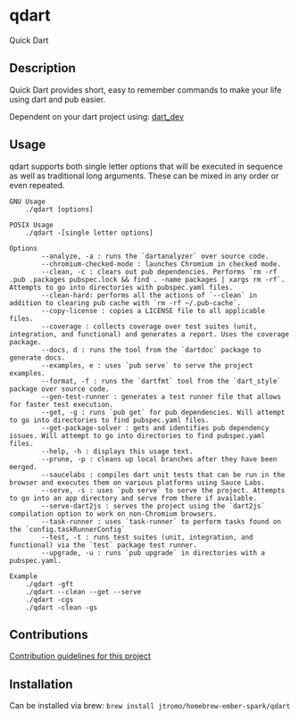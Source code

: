 # qdart

Quick Dart

## Description
Quick Dart provides short, easy to remember commands to make your life using dart and pub easier.

Dependent on your dart project using: [dart_dev](https://pub.dartlang.org/packages/dart_dev)

## Usage
qdart supports both single letter options that will be executed in sequence as well as traditional long arguments. These can be mixed in any order or even repeated.

```
GNU Usage
    ./qdart [options]

POSIX Usage
    ./qdart -[single letter options]

Options
        --analyze, -a : runs the `dartanalyzer` over source code.
        --chromium-checked-mode : launches Chromium in checked mode.
        --clean, -c : clears out pub dependencies. Performs `rm -rf .pub .packages pubspec.lock && find . -name packages | xargs rm -rf`. Attempts to go into directories with pubspec.yaml files.
        --clean-hard: performs all the actions of `--clean` in addition to clearing pub cache with `rm -rf ~/.pub-cache`.
        --copy-license : copies a LICENSE file to all applicable files.
        --coverage : collects coverage over test suites (unit, integration, and functional) and generates a report. Uses the coverage package.
        --docs, d : runs the tool from the `dartdoc` package to generate docs.
        --examples, e : uses `pub serve` to serve the project examples.
        --format, -f : runs the `dartfmt` tool from the `dart_style` package over source code.
        --gen-test-runner : generates a test runner file that allows for faster test execution.
        --get, -g : runs `pub get` for pub dependencies. Will attempt to go into directories to find pubspec.yaml files.
        --get-package-solver : gets and identifies pub dependency issues. Will attempt to go into directories to find pubspec.yaml files.
        --help, -h : displays this usage text.
        --prune, -p : cleans up local branches after they have been merged.
        --saucelabs : compiles dart unit tests that can be run in the browser and executes them on various platforms using Sauce Labs.
        --serve, -s : uses `pub serve` to serve the project. Attempts to go into an app directory and serve from there if available.
        --serve-dart2js : serves the project using the `dart2js` compilation option to work on non-Chromium browsers.
        --task-runner : uses `task-runner` to perform tasks found on the `config.taskRunnerConfig`
        --test, -t : runs test suites (unit, integration, and functional) via the `test` package test runner.
        --upgrade, -u : runs `pub upgrade` in directories with a pubspec.yaml.

Example
    ./qdart -gft
    ./qdart --clean --get --serve
    ./qdart -cgs
    ./qdart -clean -gs
```

## Contributions
[Contribution guidelines for this project](.github/CONTRIBUTING.md)

## Installation
Can be installed via brew:
```brew install jtromo/homebrew-ember-spark/qdart```
